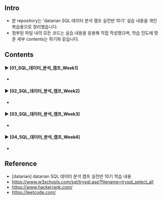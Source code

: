 ####
## Intro
- 본 repository는 'datarian SQL 데이터 분석 캠프 실전반 10기' 실습 내용을 개인 복습용으로 정리했습니다.
- 첨부된 파일 내의 모든 코드는 실습 내용을 응용해 직접 작성했으며, 학습 진도에 맞춘 세부 contents는 하기와 같습니다.
####
## Contents
#### ► [01_SQL_데이터_분석_캠프_Week1]
-
####
#### ► [02_SQL_데이터_분석_캠프_Week2]
-
####
#### ► [03_SQL_데이터_분석_캠프_Week3]
-
####
#### ► [04_SQL_데이터_분석_캠프_Week4]
-
####
## Reference
- [datarian] datarian SQL 데이터 분석 캠프 실전반 10기 학습 내용
- https://www.w3schools.com/sql/trysql.asp?filename=trysql_select_all
- https://www.hackerrank.com/
- https://leetcode.com/
####
